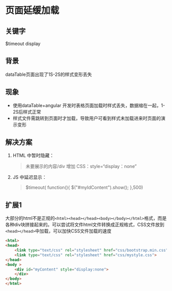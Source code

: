 # 页面延缓加载

## 关键字
$timeout display 
    
## 背景
dataTable页面出现了1S-2S的样式变形丢失

## 现象
-  使用dataTable+angular 开发时表格页面加载时样式丢失，数据缩在一起，1-2S后样式正常
-  样式文件需跳转到页面时才加载，导致用户可看到样式未加载进来时页面的演示变形

    
## 解决方案
 
1. HTML 中暂时隐藏：
    > 未要展示的内容/div 增加 CSS：style=“display：none”

2. JS 中延迟显示：
     >   $timeout( function(){
			$("#myIdContent").show();
	 },500)

## 扩展1
大部分的html不是正规的`<html><head></head><body></body></html>`格式，而是各种div块拼接起来的。可以尝试将文件html文件转换成正规格式，CSS文件放到`<head></head>`中加载，可以加快CSS文件加载的速度
```html
<html>
<head>
    <link type="text/css" rel="stylesheet" href="css/bootstrap.min.css">
	<link type="text/css" rel="stylesheet" href="css/mystyle.css">
</head>
<body >
    <div id="myContent" style="display:none">
	</div>	
</body>
</html>
```  

